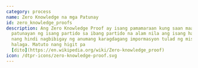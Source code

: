 ```yaml
---
category: process
name: Zero Knowledge na mga Patunay
id: zero_knowledge_proofs
description: Ang Zero Knowledge Proof ay isang pamamaraan kung saan maaaring
  patunayan ng isang partido sa ibang partido na alam nila ang isang halaga,
  nang hindi nagbibigay ng anumang karagdagang impormasyon tulad ng mismong
  halaga. Matuto nang higit pa
  [dito](https://en.wikipedia.org/wiki/Zero-knowledge_proof)
icon: /dtpr-icons/zero-knowledge-proof.svg
---
```

